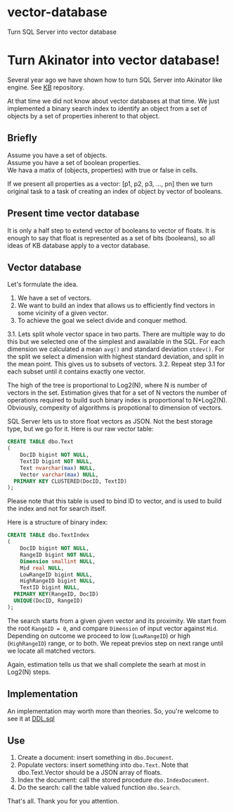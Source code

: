 # vector-database
Turn SQL Server into vector database

# Turn Akinator into vector database!

Several year ago we have shown how to turn SQL Server into Akinator like engine. See [KB](https://github.com/nesterovsky-bros/KB) repository.

At that time we did not know about vector databases at that time.
We just implemented a binary search index to identify an object from a set of objects by a set of properties inherent to that object.

Briefly
-------

Assume you have a set of objects.  
Assume you have a set of boolean properties.  
We hava a matix of (objects, properties) with true or false in cells.  

If we present all properties as a vector: [p1, p2, p3, ..., pn] then we turn original task to a task of creating an index of object by vector of booleans.

Present time vector database
----------------------------

It is only a half step to extend vector of booleans to vector of floats. It is enough to say that float is represented as a set of bits (booleans), so all ideas of KB database apply to a vector database.

Vector database
---------------

Let's formulate the idea.

1. We have a set of vectors.
2. We want to build an index that allows us to efficiently find vectors in some vicinity of a given vector.
3. To achieve the goal we select divide and conquer method.

3.1. Lets split whole vector space in two parts.
     There are multiple way to do this but we selected one of the simplest and awailable in the SQL.
     For each dimension we calculated a mean `avg()` and standard deviation `stdev()`.
     For the split we select a dimension with highest standard deviation, and split in the mean point.
     This gives us to subsets of vectors.
3.2. Repeat step 3.1 for each subset until it contains exactly one vector.

The high of the tree is proportional to Log2(N), where N is number of vectors in the set.
Estimation gives that for a set of N vectors the number of operations required to build such binary index is proportional to N*Log2(N).
Obviously, compexity of algorithms is propotional to dimension of vectors.

SQL Server lets us to store float vectors as JSON. Not the best storage type, but we go for it.
Here is our raw vector table:

```SQL
CREATE TABLE dbo.Text
(
	DocID bigint NOT NULL,
	TextID bigint NOT NULL,
	Text nvarchar(max) NULL,
	Vector varchar(max) NULL,
  PRIMARY KEY CLUSTERED(DocID, TextID)
);
```

Please note that this table is used to bind ID to vector, and is used to build the index and not for search itself.

Here is a structure of binary index:

```SQL
CREATE TABLE dbo.TextIndex
(
	DocID bigint NOT NULL,
	RangeID bigint NOT NULL,
	Dimension smallint NULL,
	Mid real NULL,
	LowRangeID bigint NULL,
	HighRangeID bigint NULL,
	TextID bigint NULL,
  PRIMARY KEY(RangeID, DocID) 
  UNIQUE(DocID, RangeID)
);

```

The search starts from a given given vector and its proximity.
We start from the root `RangeID = 0`, and compare `Dimension` of input vector against `Mid`.
Depending on outcome we proceed to low (`LowRangeID`) or high (`HighRangeID`) range, or to both.
We repeat previos step on next range until we locate all matched vectors.

Again, estimation tells us that we shall complete the searh at most in Log2(N) steps.

Implementation
--------------
An implementation may worth more than theories.
So, you're welcome to see it at [DDL.sql](./DDL.sql)

Use
---
1. Create a document: insert something in `dbo.Document`.
2. Populate vectors: insert something into `dbo.Text`. Note that dbo.Text.Vector should be a JSON array of floats.
3. Index the document: call the stored procedure `dbo.IndexDocument`.
4. Do the search: call the table valued function `dbo.Search`.

That's all.
Thank you for you attention.
